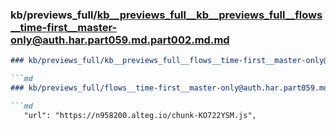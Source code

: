 ### kb/previews_full/kb__previews_full__kb__previews_full__flows__time-first__master-only@auth.har.part059.md.part002.md.md

```md
### kb/previews_full/kb__previews_full__flows__time-first__master-only@auth.har.part059.md.part002.md

```md
### kb/previews_full/flows__time-first__master-only@auth.har.part059.md (part 002)

```md
   "url": "https://n958200.alteg.io/chunk-KO722YSM.js",
      
```

```

```

```
